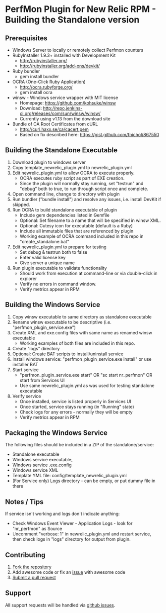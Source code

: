 PerfMon Plugin for New Relic RPM - Building the Standalone version
=========================

Prerequisites
--------------------

* Windows Server to locally or remotely collect Perfmon counters
* RubyInstaller 1.9.3+ installed with Development Kit
	* http://rubyinstaller.org/
	* http://rubyinstaller.org/add-ons/devkit/
* Ruby bundler 
	* gem install bundler
* OCRA (One-Click Ruby Application) 
	* http://ocra.rubyforge.org/ 
	* gem install ocra
* winsw - Windows service wrapper with MIT license 
	* Homepage: https://github.com/kohsuke/winsw
	* Download: http://repo.jenkins-ci.org/releases/com/sun/winsw/winsw/
	* Currently using v1.13 from the download site
* Bundle of CA Root Certificates from cURL 
	* http://curl.haxx.se/ca/cacert.pem
	* Based on fix described here: https://gist.github.com/fnichol/867550
	
Building the Standalone Executable
--------------------

1. Download plugin to windows server
2. Copy template_newrelic_plugin.yml to newrelic_plugin.yml
3. Edit newrelic_plugin.yml to allow OCRA to execute properly. 
	* OCRA executes ruby script as part of EXE creation.
	* Since the plugin will normally stay running, set "testrun" and "debug" both to true, to run through script once and complete.
4. Open command line, change to directory with plugin
5. Run bundler ("bundle install") and resolve any issues, i.e. install DevKit if skipped.
6. Run OCRA to build standalone executable of plugin
	* Include gem dependencies listed in Gemfile
	* Optional: Set filename to a name that will be specified in winsw XML.
	* Optional: Cutesy icon for executable (default is a Ruby)
	* Include all immutable files that are referenced by plugin
	* Working example of OCRA command included in this repo in "create_standalone.bat"
7. Edit newrelic_plugin.yml to prepare for testing
	* Set debug & testrun both to false
	* Enter valid license key
	* Give server a unique name
8. Run plugin executable to validate functionality
	* Should work from execution at command-line or via double-click in explorer
	* Verify no errors in command window.
	* Verify metrics appear in RPM
	
Building the Windows Service
--------------------

1. Copy winsw executable to same directory as standalone executable
2. Rename winsw executable to be descriptive (i.e. "perfmon_plugin_service.exe")
3. Create XML and exe.config files with same name as renamed winsw executable 
	* Working examples of both files are included in this repo.
4. Create "logs" directory
5. Optional: Create BAT scripts to install/uninstall service
6. Install windows service: "perfmon_plugin_service.exe install" or use installer BAT
7. Start service
	* "perfmon_plugin_service.exe start" OR "sc start nr_perfmon" OR start from Services UI
	* Use same newrelic_plugin.yml as was used for testing standalone executable
8. Verify service 
	* Once installed, service is listed properly in Services UI
	* Once started, service stays running (in "Running" state)
	* Check logs for any errors - normally they will be empty
	* Verify metrics appear in RPM

Packaging the Windows Service
--------------------
The following files should be included in a ZIP of the standalone/service:

* Standalone executable
* Windows service executable,
* Windows service .exe.config 
* Windows service XML
* Template YML file: config/template_newrelic_plugin.yml
* (For Service only) Logs directory - can be empty, or put dummy file in there
	
Notes / Tips
--------------------
If service isn't working and logs don't indicate anything:

* Check Windows Event Viewer - Application Logs - look for "nr_perfmon" as Source
* Uncomment "verbose: 1" in newrelic_plugin.yml and restart service, then check logs in "logs" directory for output from plugin.

Contributing
--------------------
1. [Fork the repository](https://help.github.com/articles/fork-a-repo)
2. Add awesome code or fix an [issue](https://github.com/nickfloyd/newrelic-perfmon-plugin/issues) with awesome code
3. [Submit a pull request](https://github.com/nickfloyd/newrelic-perfmon-plugin/pulls)

Support
--------------------

All support requests will be handled via [github issues](https://github.com/nickfloyd/newrelic-perfmon-plugin/issues).
